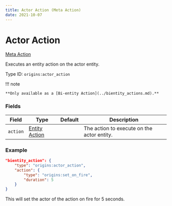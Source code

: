 ```yaml
---
title: Actor Action (Meta Action)
date: 2021-10-07
---
```


# Actor Action

[Meta Action](../meta_actions.md)

Executes an entity action on the actor entity.

Type ID: `origins:actor_action`

!!! note

    **Only available as a [Bi-entity Action](../bientity_actions.md).**

### Fields

Field  | Type | Default | Description
-------|------|---------|-------------
`action` | [Entity Action](../entity_actions.md) | | The action to execute on the actor entity.

### Example

```json
"bientity_action": {
    "type": "origins:actor_action",
    "action": {
        "type": "origins:set_on_fire",
        "duration": 5
    }
}
```

This will set the actor of the action on fire for 5 seconds.
